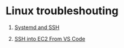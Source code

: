 # Linux troubleshouting

1. [Systemd and SSH](https://github.com/ibrahima1289/troubleshooting/blob/main/Linux/systemd-wsl.md)

2. [SSH into EC2 From VS Code](https://github.com/ibrahima1289/troubleshooting/blob/main/Linux/ec2-vscode-ssh.md)